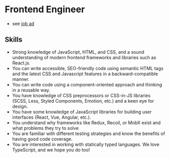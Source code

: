 # Frontend Engineer

- see [job ad](https://berlinstartupjobs.com/engineering/frontend-engineer-feather/)

## Skills

- Strong knowledge of JavaScript, HTML, and CSS, and a sound understanding of modern frontend frameworks and libraries such as React.js.
- You can write accessible, SEO-friendly code using semantic HTML tags and the latest CSS and Javascript features in a backward-compatible manner.
- You can write code using a component-oriented approach and thinking in a reusable way.
- You have knowledge of CSS preprocessors or CSS-in-JS libraries (SCSS, Less, Styled Components, Emotion, etc.) and a keen eye for design.
- You have some knowledge of JavaScript libraries for building user interfaces (React, Vue, Angular, etc.).
- You understand why frameworks like Redux, Recoil, or MobX exist and what problems they try to solve
- You are familiar with different testing strategies and know the benefits of having good code coverage.
- You are interested in working with statically typed languages. We love TypeScript, and we hope you do too!
